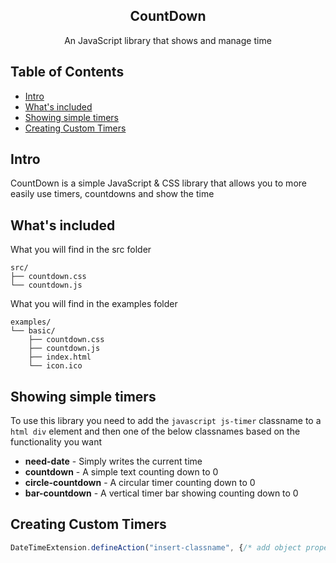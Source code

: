 <p align="center">
  <h2 align="center">CountDown</h3>
  <p align="center">An JavaScript library that shows and manage time</p>
</p>

## Table of Contents

- [Intro](#intro)
- [What's included](#whats-included)
- [Showing simple timers](#showing-simple-timers)
- [Creating Custom Timers](#creating-custom-timers)

## Intro

CountDown is a simple JavaScript & CSS library that allows you to more easily use timers, countdowns and show the time

## What's included

What you will find in the src folder

```
src/
├── countdown.css
└── countdown.js
```

What you will find in the examples folder

```
examples/
└── basic/
    ├── countdown.css
    ├── countdown.js
    ├── index.html
    └── icon.ico
```

## Showing simple timers

To use this library you need to add the ```javascript js-timer``` classname to a ```html div``` element and then one of the below classnames based on the functionality you want

- <b>need-date</b> - Simply writes the current time
- <b>countdown</b> - A simple text counting down to 0
- <b>circle-countdown</b> - A circular timer counting down to 0
- <b>bar-countdown</b> - A vertical timer bar showing counting down to 0

## Creating Custom Timers

```javascript
DateTimeExtension.defineAction("insert-classname", {/* add object properties */});
```